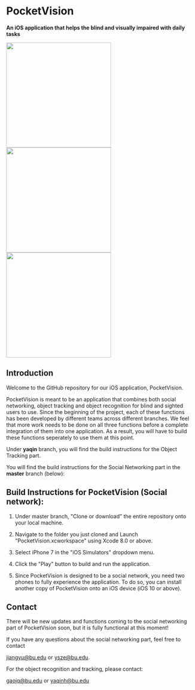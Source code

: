 # PocketVision
**An iOS application that helps the blind and visually impaired with daily tasks**

<img src="![register](https://user-images.githubusercontent.com/22137277/39412602-156ac3a8-4bed-11e8-916a-422949bd31b5.gif)" width="280"/> <img src="https://user-images.githubusercontent.com/22137277/39412576-b8804ef6-4bec-11e8-9745-106113b33345.gif" width="280"/> <img src="https://i.imgflip.com/29bvla.gif" width="280"/>

## Introduction

Welcome to the GitHub repository for our iOS application, PocketVision.
    
PocketVision is meant to be an application that combines both social networking, object tracking and object recognition for blind and sighted users to use. Since the beginning of the project, each of these functions has been developed by different teams across different branches. We feel that more work needs to be done on all three functions before a complete integration of them into one application. As a result, you will have to build these functions seperately to use them at this point.

Under **yaqin** branch, you will find the build instructions for the Object Tracking part.

You will find the build instructions for the Social Networking part in the **master** branch (below): 

## Build Instructions for PocketVision (Social network):

1. Under master branch, "Clone or download" the entire repository onto your local machine.

2. Navigate to the folder you just cloned and Launch "PocketVision.xcworkspace" using Xcode 8.0 or above.

3. Select iPhone 7 in the "iOS Simulators" dropdown menu.

4. Click the "Play" button to build and run the application.

5. Since PocketVision is designed to be a social network, you need two phones to fully experience the application. To do so, you can install another copy of PocketVision onto an iOS device (iOS 10 or above).  

## Contact

There will be new updates and functions coming to the social networking part of PocketVision soon, but it is fully functional at this moment!

If you have any questions about the social networking part, feel free to contact

jiangyu@bu.edu or  ysze@bu.edu.

For the object recognition and tracking, please contact:

gaojq@bu.edu or yaqinh@bu.edu
